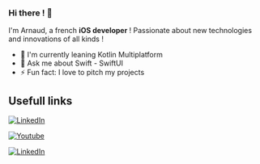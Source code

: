 ### Hi there ! 👋

I'm Arnaud, a french **iOS developer** ! Passionate about new technologies and innovations of all kinds ! 

- 🌱 I'm currently leaning Kotlin Multiplatform
- 💬 Ask me about Swift - SwiftUI
- ⚡️ Fun fact: I love to pitch my projects 

## Usefull links
[![LinkedIn](https://img.shields.io/badge/LinkedIn-0077B5?style=for-the-badge&logo=linkedin&logoColor=white)](https://www.linkedin.com/in/arnaud-nommay/)

[![Youtube](https://img.shields.io/youtube/channel/subscribers/UC_Cj2XMo2iQ4JDLi-CmO7pA?style=social)](https://www.youtube.com/c/arnaudnommay)

[![LinkedIn](https://img.shields.io/badge/My-portfolio-blue)](arnaudnommay.com)

